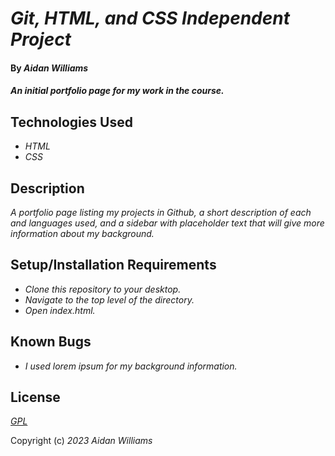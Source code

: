 # _Git, HTML, and CSS Independent Project_

#### By _**Aidan Williams**_

#### _An initial portfolio page for my work in the course._

## Technologies Used

* _HTML_
* _CSS_

## Description

_A portfolio page listing my projects in Github, a short description of each and languages used, and a sidebar with placeholder text that will give more information about my background._

## Setup/Installation Requirements

* _Clone this repository to your desktop._
* _Navigate to the top level of the directory._
* _Open index.html._

## Known Bugs

* _I used lorem ipsum for my background information._

## License

_[GPL](https://en.wikipedia.org/wiki/GNU_General_Public_License)_

Copyright (c) _2023_ _Aidan Williams_